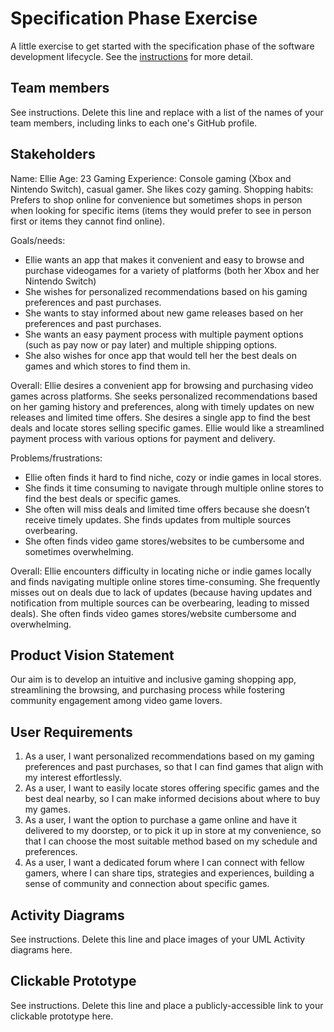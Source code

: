 # Specification Phase Exercise

A little exercise to get started with the specification phase of the software development lifecycle. See the [instructions](instructions.md) for more detail.

## Team members

See instructions. Delete this line and replace with a list of the names of your team members, including links to each one's GitHub profile.

## Stakeholders
Name: Ellie 
Age: 23 
Gaming Experience: Console gaming (Xbox and Nintendo Switch), casual gamer. She likes cozy gaming. 
Shopping habits: Prefers to shop online for convenience but sometimes shops in person when looking for specific items (items they would prefer to see in person first or items they cannot find online). 

Goals/needs: 
-	Ellie wants an app that makes it convenient and easy to browse and purchase videogames for a variety of platforms (both her Xbox and her Nintendo Switch) 
-	She wishes for personalized recommendations based on his gaming preferences and past purchases. 
-	She wants to stay informed about new game releases based on her preferences and past purchases. 
-	She wants an easy payment process with multiple payment options (such as pay now or pay later) and multiple shipping options. 
-	She also wishes for once app that would tell her the best deals on games and which stores to find them in. 

Overall: Ellie desires a convenient app for browsing and purchasing video games across platforms. She seeks personalized recommendations based on her gaming history and preferences, along with timely updates on new releases and limited time offers. She desires a single app to find the best deals and locate stores selling specific games. Ellie would like a streamlined payment process with various options for payment and delivery. 

Problems/frustrations: 
-	Ellie often finds it hard to find niche, cozy or indie games in local stores. 
-	She finds it time consuming to navigate through multiple online stores to find the best deals or specific games. 
-	She often will miss deals and limited time offers because she doesn’t receive timely updates. She finds updates from multiple sources overbearing. 
-	She often finds video game stores/websites to be cumbersome and sometimes overwhelming. 

Overall: Ellie encounters difficulty in locating niche or indie games locally and finds navigating multiple online stores time-consuming. She frequently misses out on deals due to lack of updates (because having updates and notification from multiple sources can be overbearing, leading to missed deals). She often finds video games stores/website cumbersome and overwhelming. 


## Product Vision Statement
Our aim is to develop an intuitive and inclusive gaming shopping app, streamlining the browsing, and purchasing process while fostering community engagement among video game lovers. 

## User Requirements
1.	As a user, I want personalized recommendations based on my gaming preferences and past purchases, so that I can find games that align with my interest effortlessly. 
2.	As a user, I want to easily locate stores offering specific games and the best deal nearby, so I can make informed decisions about where to buy my games. 
3.	As a user, I want the option to purchase a game online and have it delivered to my doorstep, or to pick it up in store at my convenience, so that I can choose the most suitable method based on my schedule and preferences. 
4.	As a user, I want a dedicated forum where I can connect with fellow gamers, where I can share tips, strategies and experiences, building a sense of community and connection about specific games. 


## Activity Diagrams

See instructions. Delete this line and place images of your UML Activity diagrams here.

## Clickable Prototype

See instructions. Delete this line and place a publicly-accessible link to your clickable prototype here.

